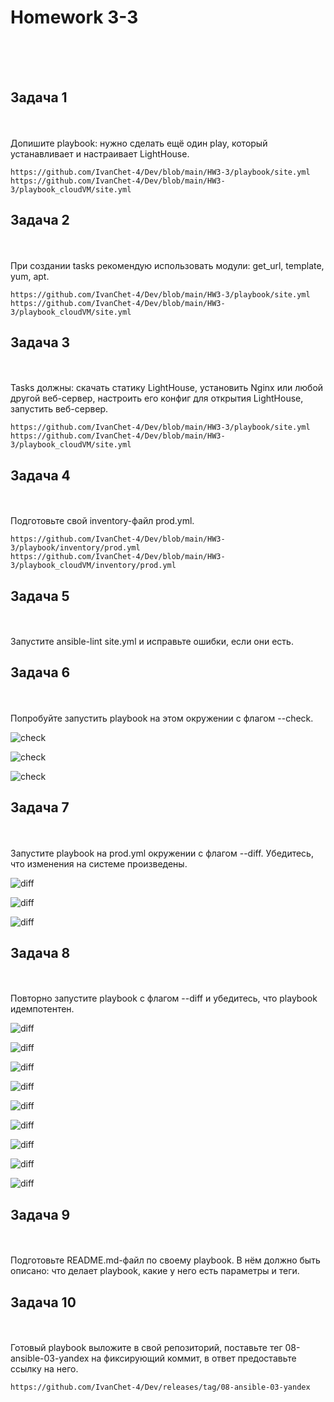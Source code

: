 <h1>Homework 3-3 </h1> <br>
<br>
<br>

<h2>Задача 1</h2><br>
<br>
Допишите playbook: нужно сделать ещё один play, который устанавливает и настраивает LightHouse.

```
https://github.com/IvanChet-4/Dev/blob/main/HW3-3/playbook/site.yml
https://github.com/IvanChet-4/Dev/blob/main/HW3-3/playbook_cloudVM/site.yml
```

<h2>Задача 2</h2><br>
<br>
При создании tasks рекомендую использовать модули: get_url, template, yum, apt.

```
https://github.com/IvanChet-4/Dev/blob/main/HW3-3/playbook/site.yml
https://github.com/IvanChet-4/Dev/blob/main/HW3-3/playbook_cloudVM/site.yml
```

<h2>Задача 3</h2><br>
<br>
Tasks должны: скачать статику LightHouse, установить Nginx или любой другой веб-сервер, настроить его конфиг для открытия LightHouse, запустить веб-сервер.

```
https://github.com/IvanChet-4/Dev/blob/main/HW3-3/playbook/site.yml
https://github.com/IvanChet-4/Dev/blob/main/HW3-3/playbook_cloudVM/site.yml
```

<h2>Задача 4</h2><br>
<br>
Подготовьте свой inventory-файл prod.yml.

```
https://github.com/IvanChet-4/Dev/blob/main/HW3-3/playbook/inventory/prod.yml
https://github.com/IvanChet-4/Dev/blob/main/HW3-3/playbook_cloudVM/inventory/prod.yml
```

<h2>Задача 5</h2><br>
<br>
Запустите ansible-lint site.yml и исправьте ошибки, если они есть.



<h2>Задача 6</h2><br>
<br>
Попробуйте запустить playbook на этом окружении с флагом --check.

![check ](https://github.com/IvanChet-4/Dev/blob/main/images/Homework%203-3/4.png)

![check ](https://github.com/IvanChet-4/Dev/blob/main/images/Homework%203-3/5.png)

![check ](https://github.com/IvanChet-4/Dev/blob/main/images/Homework%203-3/6.png)

<h2>Задача 7</h2><br>
<br>
Запустите playbook на prod.yml окружении с флагом --diff. Убедитесь, что изменения на системе произведены.

![diff ](https://github.com/IvanChet-4/Dev/blob/main/images/Homework%203-3/1.png)

![diff ](https://github.com/IvanChet-4/Dev/blob/main/images/Homework%203-3/2.png)

![diff ](https://github.com/IvanChet-4/Dev/blob/main/images/Homework%203-3/3.png)

<h2>Задача 8</h2><br>
<br>
Повторно запустите playbook с флагом --diff и убедитесь, что playbook идемпотентен.

![diff ](https://github.com/IvanChet-4/Dev/blob/main/images/Homework%203-3/7.png)

![diff ](https://github.com/IvanChet-4/Dev/blob/main/images/Homework%203-3/8.png)

![diff ](https://github.com/IvanChet-4/Dev/blob/main/images/Homework%203-3/9.png)

![diff ](https://github.com/IvanChet-4/Dev/blob/main/images/Homework%203-3/10.png)

![diff ](https://github.com/IvanChet-4/Dev/blob/main/images/Homework%203-3/11.png)

![diff ](https://github.com/IvanChet-4/Dev/blob/main/images/Homework%203-3/12.png)

![diff ](https://github.com/IvanChet-4/Dev/blob/main/images/Homework%203-3/13.png)

![diff ](https://github.com/IvanChet-4/Dev/blob/main/images/Homework%203-3/14.png)

![diff ](https://github.com/IvanChet-4/Dev/blob/main/images/Homework%203-3/3-3.jpg)

<h2>Задача 9</h2><br>
<br>
Подготовьте README.md-файл по своему playbook. В нём должно быть описано: что делает playbook, какие у него есть параметры и теги.

<h2>Задача 10</h2><br>
<br>
Готовый playbook выложите в свой репозиторий, поставьте тег 08-ansible-03-yandex на фиксирующий коммит, в ответ предоставьте ссылку на него.

```
https://github.com/IvanChet-4/Dev/releases/tag/08-ansible-03-yandex
```
